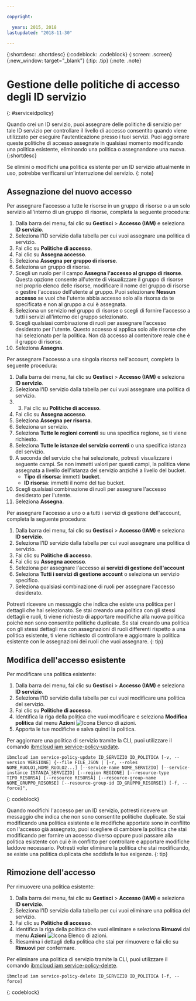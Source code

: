 ```yaml
---

copyright:

  years: 2015, 2018
lastupdated: "2018-11-30"

---
```


{:shortdesc: .shortdesc}
{:codeblock: .codeblock}
{:screen: .screen}
{:new_window: target="_blank"}
{:tip: .tip}
{:note: .note}

# Gestione delle politiche di accesso degli ID servizio
{: #serviceidpolicy}

Quando crei un ID servizio, puoi assegnare delle politiche di servizio per tale ID servizio per controllare il livello di accesso consentito quando viene utilizzato per eseguire l'autenticazione presso i tuoi servizi. Puoi aggiornare queste politiche di accesso assegnate in qualsiasi momento modificando una politica esistente, eliminando una politica o assegnandone una nuova.
{:shortdesc}

Se elimini o modifichi una politica esistente per un ID servizio attualmente in uso, potrebbe verificarsi un'interruzione del servizio.
{: note}

## Assegnazione del nuovo accesso

Per assegnare l'accesso a tutte le risorse in un gruppo di risorse o a un solo servizio all'interno di un gruppo di risorse, completa la seguente procedura:

1. Dalla barra dei menu, fai clic su **Gestisci** &gt; **Accesso (IAM)** e seleziona **ID servizio**.
2. Seleziona l'ID servizio dalla tabella per cui vuoi assegnare una politica di servizio.
3. Fai clic su **Politiche di accesso**.
4. Fai clic su **Assegna accesso**.
5. Seleziona **Assegna per gruppo di risorse**.
6. Seleziona un gruppo di risorse.
7. Scegli un ruolo per il campo **Assegna l'accesso al gruppo di risorse**. Questa opzione consente all'utente di visualizzare il gruppo di risorse nel proprio elenco delle risorse, modificare il nome del gruppo di risorse o gestire l'accesso dell'utente al gruppo. Puoi selezionare **Nessun accesso** se vuoi che l'utente abbia accesso solo alla risorsa da te specificata e non al gruppo a cui è assegnata.
8. Seleziona un servizio nel gruppo di risorse o scegli di fornire l'accesso a tutti i servizi all'interno del gruppo selezionato.
9. Scegli qualsiasi combinazione di ruoli per assegnare l'accesso desiderato per l'utente. Questo accesso si applica solo alle risorse che hai selezionato per la politica. Non dà accesso al contenitore reale che è il gruppo di risorse.
10. Seleziona **Assegna**.

Per assegnare l'accesso a una singola risorsa nell'account, completa la seguente procedura:

1. Dalla barra dei menu, fai clic su **Gestisci** &gt; **Accesso (IAM)** e seleziona **ID servizio**.
2. Seleziona l'ID servizio dalla tabella per cui vuoi assegnare una politica di servizio.
3. 3. Fai clic su **Politiche di accesso**.
4. Fai clic su **Assegna accesso**.
5. Seleziona **Assegna per risorsa**.
6. Seleziona un servizio.
7. Seleziona **Tutte le regioni correnti** su una specifica regione, se ti viene richiesto.
8. Seleziona **Tutte le istanze del servizio correnti** o una specifica istanza del servizio.
9. A seconda del servizio che hai selezionato, potresti visualizzare i seguente campi. Se non immetti valori per questi campi, la politica viene assegnata a livello dell'istanza del servizio anziché a livello del bucket.
    * **Tipo di risorsa**: immetti **bucket**.
    * **ID risorsa**: immetti il nome del tuo bucket.
10. Scegli qualsiasi combinazione di ruoli per assegnare l'accesso desiderato per l'utente.
11. Seleziona **Assegna**.

Per assegnare l'accesso a uno o a tutti i servizi di gestione dell'account, completa la seguente procedura:

1. Dalla barra dei menu, fai clic su **Gestisci** &gt; **Accesso (IAM)** e seleziona **ID servizio**.
2. Seleziona l'ID servizio dalla tabella per cui vuoi assegnare una politica di servizio.
3. Fai clic su **Politiche di accesso**.
4. Fai clic su **Assegna accesso**.
5. Seleziona per assegnare l'accesso ai **servizi di gestione dell'account**
6. Seleziona **Tutti i servizi di gestione account** o seleziona un servizio specifico.
7. Seleziona qualsiasi combinazione di ruoli per assegnare l'accesso desiderato.

Potresti ricevere un messaggio che indica che esiste una politica per i dettagli che hai selezionato. Se stai creando una politica con gli stessi dettagli e ruoli, ti viene richiesto di apportare modifiche alla nuova politica poiché non sono consentite politiche duplicate. Se stai creando una politica con gli stessi dettagli ma con assegnazioni di ruoli differenti rispetto a una politica esistente, ti viene richiesto di controllare e aggiornare la politica esistente con le assegnazioni dei ruoli che vuoi assegnare.
{: tip}

## Modifica dell'accesso esistente

Per modificare una politica esistente:

1. Dalla barra dei menu, fai clic su **Gestisci** &gt; **Accesso (IAM)** e seleziona **ID servizio**.
2. Seleziona l'ID servizio dalla tabella per cui vuoi modificare una politica del servizio.
3. Fai clic su **Politiche di accesso**.
4. Identifica la riga della politica che vuoi modificare e seleziona **Modifica politica** dal menu **Azioni** ![Icona Elenco di azioni](../icons/action-menu-icon.svg).
5. Apporta le tue modifiche e salva quindi la politica.

Per aggiornare una politica di servizio tramite la CLI, puoi utilizzare il comando [ibmcloud iam service-policy-update](/docs/cli/reference/ibmcloud/cli_api_policy.html#ibmcloud_iam_user_policy_update).
```
ibmcloud iam service-policy-update ID_SERVIZIO ID_POLITICA [-v, --version VERSIONE] {--file FILE_JSON | [-r, --roles NOME_RUOLO1,NOME_RUOLO2...] [--service-name NOME_SERVIZIO] [--service-instance ISTANZA_SERVIZIO] [--region REGIONE] [--resource-type TIPO_RISORSA] [--resource RISORSA] [--resource-group-name NOME_GRUPPO_RISORSE] [--resource-group-id ID_GRUPPO_RISORSE]} [-f, --force]",
```
{: codeblock}

Quando modifichi l'accesso per un ID servizio, potresti ricevere un messaggio che indica che non sono consentite politiche duplicate. Se stai modificando una politica esistente e le modifiche apportate sono in conflitto con l'accesso già assegnato, puoi scegliere di cambiare la politica che stai modificando per fornire un accesso diverso oppure puoi passare alla politica esistente con cui è in conflitto per controllare e apportare modifiche laddove necessario. Potresti voler eliminare la politica che stai modificando, se esiste una politica duplicata che soddisfa le tue esigenze.
{: tip}

## Rimozione dell'accesso

Per rimuovere una politica esistente:

1. Dalla barra dei menu, fai clic su **Gestisci** &gt; **Accesso (IAM)** e seleziona **ID servizio**.
2. Seleziona l'ID servizio dalla tabella per cui vuoi eliminare una politica del servizio.
3. Fai clic su **Politiche di accesso**.
4. Identifica la riga della politica che vuoi eliminare e seleziona **Rimuovi** dal menu **Azioni** ![Icona Elenco di azioni](../icons/action-menu-icon.svg).
5. Riesamina i dettagli della politica che stai per rimuovere e fai clic su **Rimuovi** per confermare.

Per eliminare una politica di servizio tramite la CLI, puoi utilizzare il comando [ibmcloud iam service-policy-delete](/docs/cli/reference/ibmcloud/cli_api_policy.html#ibmcloud_iam_service_policy_delete).
```
ibmcloud iam service-policy-delete ID_SERVIZIO ID_POLITICA [-f, --force]
```
{: codeblock}
